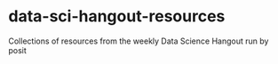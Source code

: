 # data-sci-hangout-resources
Collections of resources from the weekly Data Science Hangout run by posit
